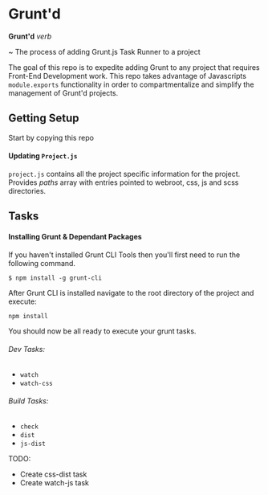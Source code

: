 # Grunt'd

**Grunt'd**
*verb*

~ The process of adding Grunt.js Task Runner to a project


The goal of this repo is to expedite adding Grunt to any project that requires Front-End Development work.  This repo takes advantage of Javascripts `module.exports` functionality in order to compartmentalize and simplify the management of Grunt'd projects.

## Getting Setup

Start by copying this repo 

#### Updating `Project.js`

`project.js` contains all the project specific information for the project.  Provides _paths_ array with entries pointed to webroot, css, js and scss directories.

## Tasks

#### Installing Grunt & Dependant Packages
If you haven't installed Grunt CLI Tools then you'll first need to run the following command.

`$ npm install -g grunt-cli`

After Grunt CLI is installed navigate to the root directory of the project and execute: 

`npm install`

You should now be all ready to execute your grunt tasks.


###### Dev Tasks:
- `watch`
- `watch-css`

###### Build Tasks:
- `check`
- `dist`
- `js-dist`


TODO: 
- Create css-dist task
- Create watch-js task


